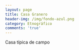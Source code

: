 ```yaml
---
layout: page
title: Casa Granero
header-img: /img/fondo-azul.png
category: Etnográfico
comments: 'true'
---
```



Casa típica de campo
